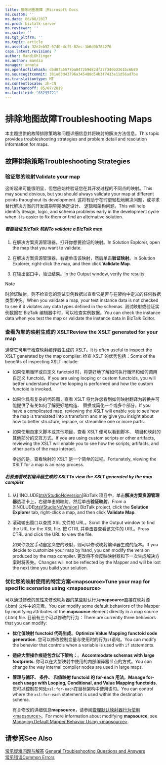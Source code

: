 ```yaml
---
title: 排除地图故障 |Microsoft Docs
ms.custom: ''
ms.date: 06/08/2017
ms.prod: biztalk-server
ms.reviewer: ''
ms.suite: ''
ms.tgt_pltfrm: ''
ms.topic: article
ms.assetid: 32e2eb52-6740-4cf5-82ec-3b6d0b784276
caps.latest.revision: 7
author: MandiOhlinger
ms.author: mandia
manager: anneta
ms.openlocfilehash: d6d87a5577ba8472b9d82df27f340b3361bc6b89
ms.sourcegitcommit: 381e83d43796a345488d54b3f7413e11d56ad7be
ms.translationtype: MT
ms.contentlocale: zh-CN
ms.lasthandoff: 05/07/2019
ms.locfileid: "65295721"
---
```

# <a name="troubleshooting-maps"></a><span data-ttu-id="1eeed-102">排除地图故障</span><span class="sxs-lookup"><span data-stu-id="1eeed-102">Troubleshooting Maps</span></span>
<span data-ttu-id="1eeed-103">本主题提供的故障排除策略和问题详细信息并将映射的解决方法信息。</span><span class="sxs-lookup"><span data-stu-id="1eeed-103">This topic provides troubleshooting strategies and problem detail and resolution information for maps.</span></span>  
  
## <a name="troubleshooting-strategies"></a><span data-ttu-id="1eeed-104">故障排除策略</span><span class="sxs-lookup"><span data-stu-id="1eeed-104">Troubleshooting Strategies</span></span>  
  
### <a name="validate-your-map"></a><span data-ttu-id="1eeed-105">验证您的映射</span><span class="sxs-lookup"><span data-stu-id="1eeed-105">Validate your map</span></span>  
 <span data-ttu-id="1eeed-106">这听起来可能很明显，但您应始终验证您在其开发过程的不同点的映射。</span><span class="sxs-lookup"><span data-stu-id="1eeed-106">This may sound obvious, but you should always validate your map at different points throughout its development.</span></span> <span data-ttu-id="1eeed-107">这将有助于在时更轻松地解决问题，或寻求替代解决方案的开发周期早期确定设计、 逻辑和架构问题。</span><span class="sxs-lookup"><span data-stu-id="1eeed-107">This will help identify design, logic, and schema problems early in the development cycle when it is easier to fix them or find an alternative solution.</span></span>  
  
##### <a name="to-validate-a-biztalk-map"></a><span data-ttu-id="1eeed-108">若要验证 BizTalk 映射</span><span class="sxs-lookup"><span data-stu-id="1eeed-108">To validate a BizTalk map</span></span>  
  
1.  <span data-ttu-id="1eeed-109">在解决方案资源管理器，打开你想要验证的映射。</span><span class="sxs-lookup"><span data-stu-id="1eeed-109">In Solution Explorer, open the map that you want to validate.</span></span>  
  
2.  <span data-ttu-id="1eeed-110">在解决方案资源管理器，右键单击该映射，然后单击**验证映射**。</span><span class="sxs-lookup"><span data-stu-id="1eeed-110">In Solution Explorer, right-click the map, and then click **Validate Map**.</span></span>  
  
3.  <span data-ttu-id="1eeed-111">在输出窗口中，验证结果。</span><span class="sxs-lookup"><span data-stu-id="1eeed-111">In the Output window, verify the results.</span></span>  
  
> [!NOTE]
>  <span data-ttu-id="1eeed-112">时验证映射，则不检查您的测试实例数据以查看它是否与在架构中定义的任何数据类型冲突。</span><span class="sxs-lookup"><span data-stu-id="1eeed-112">When you validate a map, your test instance data is not checked to see if it violates any data types defined in the schemas.</span></span> <span data-ttu-id="1eeed-113">测试映射或验证实例数据在 BizTalk 编辑器中时，可以检查实例数据。</span><span class="sxs-lookup"><span data-stu-id="1eeed-113">You can check the instance data when you test the map or validate the instance data in BizTalk Editor.</span></span>  
  
### <a name="review-the-xslt-generated-for-your-map"></a><span data-ttu-id="1eeed-114">查看为您的映射生成的 XSLT</span><span class="sxs-lookup"><span data-stu-id="1eeed-114">Review the XSLT generated for your map</span></span>  
 <span data-ttu-id="1eeed-115">通常它可用于检查映射编译器生成的 XSLT。</span><span class="sxs-lookup"><span data-stu-id="1eeed-115">It is often useful to inspect the XSLT generated by the map compiler.</span></span> <span data-ttu-id="1eeed-116">检查 XSLT 的优势包括：</span><span class="sxs-lookup"><span data-stu-id="1eeed-116">Some of the benefits of inspecting XSLT include:</span></span>  
  
- <span data-ttu-id="1eeed-117">如果使用循环或自定义 functoid 时，将更好地了解如何执行循环和如何调用自定义 functoid。</span><span class="sxs-lookup"><span data-stu-id="1eeed-117">If you are using looping or custom functoids, you will better understand how the looping is performed and how the custom functoid is invoked.</span></span>  
  
- <span data-ttu-id="1eeed-118">如果你具有复杂的代码图，查看 XSLT 将允许您看到如何映射翻译为转换并可能提供了有关如何了解更好地构造、 替换或简化一个或多个部分。</span><span class="sxs-lookup"><span data-stu-id="1eeed-118">If you have a complicated map, reviewing the XSLT will enable you to see how the map is translated into a transform and may give you insight about how to better structure, replace, or streamline one or more parts.</span></span>  
  
- <span data-ttu-id="1eeed-119">如果使用自定义脚本或其他项目，查看 XSLT 便可以看到脚本、 项目和映射的其他部分的交互方式。</span><span class="sxs-lookup"><span data-stu-id="1eeed-119">If you are using custom scripts or other artifacts, reviewing the XSLT will enable you to see how the scripts, artifacts, and other parts of the map interact.</span></span>  
  
  <span data-ttu-id="1eeed-120">幸运的是，查看映射的 XSLT 是一个简单的过程。</span><span class="sxs-lookup"><span data-stu-id="1eeed-120">Fortunately, viewing the XSLT for a map is an easy process.</span></span>  
  
##### <a name="to-view-the-xslt-generated-by-the-map-compiler"></a><span data-ttu-id="1eeed-121">若要查看映射编译器生成的 XSLT</span><span class="sxs-lookup"><span data-stu-id="1eeed-121">To view the XSLT generated by the map compiler</span></span>  
  
1. <span data-ttu-id="1eeed-122">从[!INCLUDE[btsVStudioNoVersion](../includes/btsvstudionoversion-md.md)]BizTalk 项目中，单击**解决方案资源管理器**选项卡上，右键单击的映射，然后单击**验证映射**。</span><span class="sxs-lookup"><span data-stu-id="1eeed-122">From a [!INCLUDE[btsVStudioNoVersion](../includes/btsvstudionoversion-md.md)] BizTalk project, click the **Solution Explorer** tab, right-click a map, and then click **Validate Map**.</span></span>  
  
2. <span data-ttu-id="1eeed-123">滚动输出窗口以查找 XSL 文件的 URL。</span><span class="sxs-lookup"><span data-stu-id="1eeed-123">Scroll the Output window to find the URL for the XSL file.</span></span> <span data-ttu-id="1eeed-124">按 CTRL 并单击要查看该文件的 URL。</span><span class="sxs-lookup"><span data-stu-id="1eeed-124">Press CTRL and click the URL to view the file.</span></span>  
  
   <span data-ttu-id="1eeed-125">如果你决定手动自定义您的映射，则可以修改映射编译器生成的版本。</span><span class="sxs-lookup"><span data-stu-id="1eeed-125">If you decide to customize your map by hand, you can modify the version produced by the map compiler.</span></span> <span data-ttu-id="1eeed-126">更改将不会反映映射器和下一次生成解决方案时将丢失。</span><span class="sxs-lookup"><span data-stu-id="1eeed-126">Changes will not be reflected by the Mapper and will be lost the next time you build your solution.</span></span>  
  
### <a name="tune-your-map-for-specific-scenarios-using-mapsource"></a><span data-ttu-id="1eeed-127">优化您的映射使用的特定方案\<mapsource\></span><span class="sxs-lookup"><span data-stu-id="1eeed-127">Tune your map for specific scenarios using \<mapsource\></span></span>  
 <span data-ttu-id="1eeed-128">可以通过修改的属性来修改映射器的某些默认行为**mapsource**直接在映射源 (.btm) 文件中的元素。</span><span class="sxs-lookup"><span data-stu-id="1eeed-128">You can modify some default behaviors of the Mapper by modifying attributes of the **mapsource** element directly in a map source (.btm) file.</span></span> <span data-ttu-id="1eeed-129">目前有三个可以修改的行为：</span><span class="sxs-lookup"><span data-stu-id="1eeed-129">There are currently three behaviors that you can modify:</span></span>  
  
- <span data-ttu-id="1eeed-130">**优化值映射 functoid 代码生成**。</span><span class="sxs-lookup"><span data-stu-id="1eeed-130">**Optimize Value Mapping functoid code generation**.</span></span> <span data-ttu-id="1eeed-131">您可以修改控制变量与使用时的行为`if`语句。</span><span class="sxs-lookup"><span data-stu-id="1eeed-131">You can modify the behavior that controls when a variable is used with `if` statements.</span></span>  
  
- <span data-ttu-id="1eeed-132">**适应大型操作痕迹包含以下架构：**。</span><span class="sxs-lookup"><span data-stu-id="1eeed-132">**Accommodate schemas with large footprints**.</span></span> <span data-ttu-id="1eeed-133">你可以在大型映射中使用的内部编译器节点的方式。</span><span class="sxs-lookup"><span data-stu-id="1eeed-133">You can change the way internal compiler nodes are used in large maps.</span></span>  
  
- <span data-ttu-id="1eeed-134">**管理与循环、 条件、 和值映射 functoid 的 for-each 用法**。</span><span class="sxs-lookup"><span data-stu-id="1eeed-134">**Manage for-each usage with Looping, Conditional, and Value Mapping functoids**.</span></span> <span data-ttu-id="1eeed-135">您可以控制在何处`xsl:for-each`在目标架构中使用语句。</span><span class="sxs-lookup"><span data-stu-id="1eeed-135">You can control where the `xsl:for-each` statement is used within the destination schema.</span></span>  
  
  <span data-ttu-id="1eeed-136">有关修改的详细信息**mapsource**，请参阅[管理默认映射器行为使用\<mapsource\>](../core/managing-default-mapper-behavior-using-mapsource.md)。</span><span class="sxs-lookup"><span data-stu-id="1eeed-136">For more information about modifying **mapsource**, see [Managing Default Mapper Behavior Using \<mapsource\>](../core/managing-default-mapper-behavior-using-mapsource.md).</span></span>  
  
## <a name="see-also"></a><span data-ttu-id="1eeed-137">请参阅</span><span class="sxs-lookup"><span data-stu-id="1eeed-137">See Also</span></span>  
 <span data-ttu-id="1eeed-138">[常见疑难问题与解答](../core/general-troubleshooting-questions-and-answers.md) </span><span class="sxs-lookup"><span data-stu-id="1eeed-138">[General Troubleshooting Questions and Answers](../core/general-troubleshooting-questions-and-answers.md) </span></span>  
 [<span data-ttu-id="1eeed-139">常见错误</span><span class="sxs-lookup"><span data-stu-id="1eeed-139">Common Errors</span></span>](../core/common-errors.md)